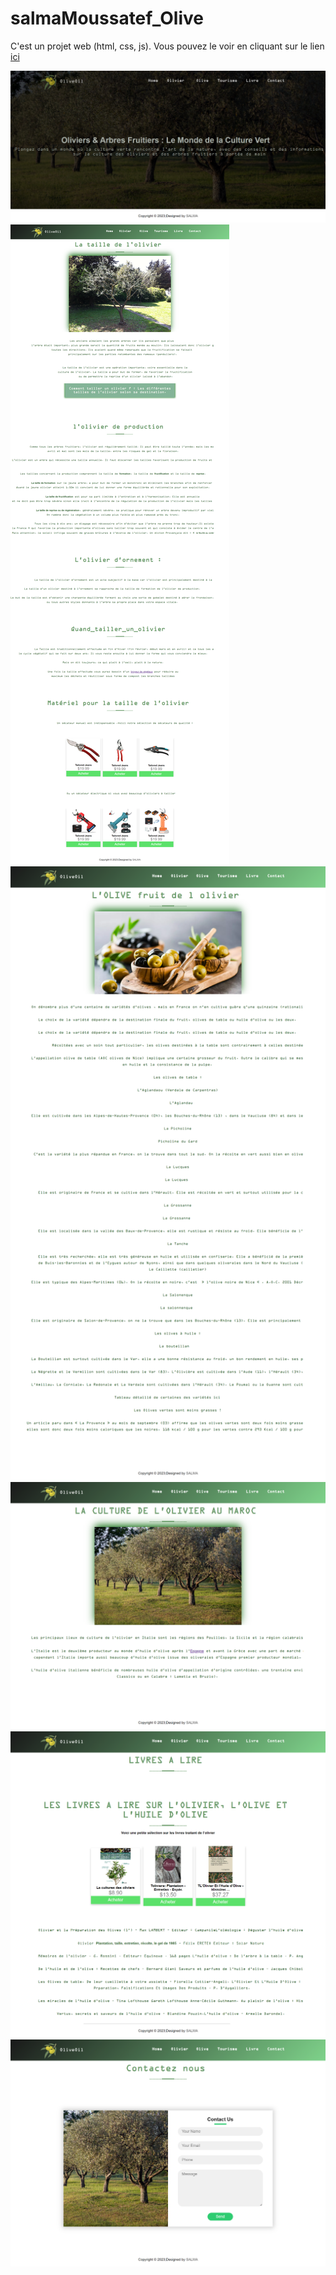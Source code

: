 # salmaMoussatef_Olive
C'est un projet web (html, css, js).
Vous pouvez le voir en cliquant sur le lien [ici](https://youcode-classe-e-2023-2024.github.io/Mouhcine-Essafi_Applight/)



![](/images/page1.png)
![](/images/page2.png)
![](/images/page3.png)
![](/images/page4.png)
![](/images/page5.png)
![](/images/page6.png)
